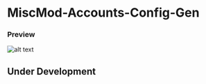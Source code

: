 # MiscMod-Accounts-Config-Gen
### Preview
![alt text](https://github.com/coyoteclan/MiscMod-Accounts-Config-Gen/photo1.png "Photo 1.png")

## Under Development
